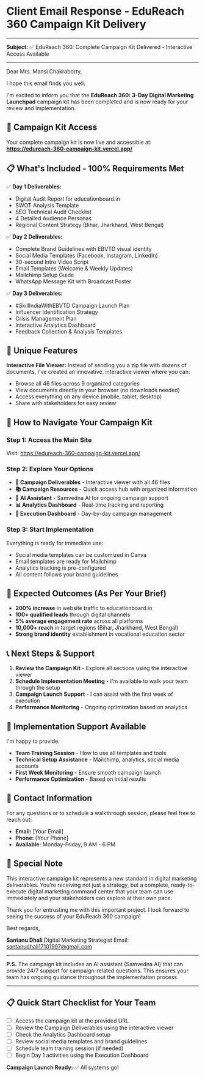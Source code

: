 # Client Email Response - EduReach 360 Campaign Kit Delivery

---

**Subject:** ✅ EduReach 360: Complete Campaign Kit Delivered - Interactive Access Available

---

Dear Mrs. Mansi Chakraborty,

I hope this email finds you well.

I'm excited to inform you that the **EduReach 360: 3-Day Digital Marketing Launchpad** campaign kit has been completed and is now ready for your review and implementation.

## 🚀 **Campaign Kit Access**

Your complete campaign kit is now live and accessible at:
**https://edureach-360-campaign-kit.vercel.app/**

## 📋 **What's Included - 100% Requirements Met**

✅ **Day 1 Deliverables:**
- Digital Audit Report for educationboard.in
- SWOT Analysis Template
- SEO Technical Audit Checklist
- 4 Detailed Audience Personas
- Regional Content Strategy (Bihar, Jharkhand, West Bengal)

✅ **Day 2 Deliverables:**
- Complete Brand Guidelines with EBVTD visual identity
- Social Media Templates (Facebook, Instagram, LinkedIn)
- 30-second Intro Video Script
- Email Templates (Welcome & Weekly Updates)
- Mailchimp Setup Guide
- WhatsApp Message Kit with Broadcast Poster

✅ **Day 3 Deliverables:**
- #SkillIndiaWithEBVTD Campaign Launch Plan
- Influencer Identification Strategy
- Crisis Management Plan
- Interactive Analytics Dashboard
- Feedback Collection & Analysis Templates

## 🌟 **Unique Features**

**Interactive File Viewer:** Instead of sending you a zip file with dozens of documents, I've created an innovative, interactive viewer where you can:
- Browse all 46 files across 9 organized categories
- View documents directly in your browser (no downloads needed)
- Access everything on any device (mobile, tablet, desktop)
- Share with stakeholders for easy review

## 📱 **How to Navigate Your Campaign Kit**

### **Step 1: Access the Main Site**
Visit: https://edureach-360-campaign-kit.vercel.app/

### **Step 2: Explore Your Options**
- **📁 Campaign Deliverables** - Interactive viewer with all 46 files
- **📚 Campaign Resources** - Quick access hub with organized information
- **🤖 AI Assistant** - Samvedna AI for ongoing campaign support
- **📊 Analytics Dashboard** - Real-time tracking and reporting
- **🎯 Execution Dashboard** - Day-by-day campaign management

### **Step 3: Start Implementation**
Everything is ready for immediate use:
- Social media templates can be customized in Canva
- Email templates are ready for Mailchimp
- Analytics tracking is pre-configured
- All content follows your brand guidelines

## 🎯 **Expected Outcomes (As Per Your Brief)**

- **200% increase** in website traffic to educationboard.in
- **100+ qualified leads** through digital channels
- **5% average engagement rate** across all platforms
- **10,000+ reach** in target regions (Bihar, Jharkhand, West Bengal)
- **Strong brand identity** establishment in vocational education sector

## 📞 **Next Steps & Support**

1. **Review the Campaign Kit** - Explore all sections using the interactive viewer
2. **Schedule Implementation Meeting** - I'm available to walk your team through the setup
3. **Campaign Launch Support** - I can assist with the first week of execution
4. **Performance Monitoring** - Ongoing optimization based on analytics

## 🤝 **Implementation Support Available**

I'm happy to provide:
- **Team Training Session** - How to use all templates and tools
- **Technical Setup Assistance** - Mailchimp, analytics, social media accounts
- **First Week Monitoring** - Ensure smooth campaign launch
- **Performance Optimization** - Based on initial results

## 📧 **Contact Information**

For any questions or to schedule a walkthrough session, please feel free to reach out:
- **Email:** [Your Email]
- **Phone:** [Your Phone]
- **Available:** Monday-Friday, 9 AM - 6 PM

## 🎉 **Special Note**

This interactive campaign kit represents a new standard in digital marketing deliverables. You're receiving not just a strategy, but a complete, ready-to-execute digital marketing command center that your team can use immediately and your stakeholders can explore at their own pace.

Thank you for entrusting me with this important project. I look forward to seeing the success of your EduReach 360 campaign!

Best regards,

**Santanu Dhali**
Digital Marketing Strategist
Email: santanudhali17101997@gmail.com

---

**P.S.** The campaign kit includes an AI assistant (Samvedna AI) that can provide 24/7 support for campaign-related questions. This ensures your team has ongoing guidance throughout the implementation process.

---

## 📋 **Quick Start Checklist for Your Team**

- [ ] Access the campaign kit at the provided URL
- [ ] Review the Campaign Deliverables using the interactive viewer
- [ ] Check the Analytics Dashboard setup
- [ ] Review social media templates and brand guidelines
- [ ] Schedule team training session (if needed)
- [ ] Begin Day 1 activities using the Execution Dashboard

**Campaign Launch Ready:** ✅ All systems go!
